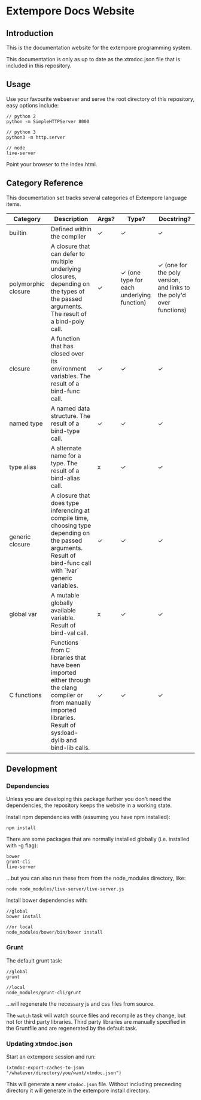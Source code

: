 # Extempore Docs Website

## Introduction

This is the documentation website for the extempore programming system.

This documentation is only as up to date as the xtmdoc.json file that is included in this repository.

## Usage

Use your favourite webserver and serve the root directory of this repository, easy options include:

    // python 2
    python -m SimpleHTTPServer 8000
    
    // python 3
    python3 -m http.server
    
    // node 
    live-server
    
Point your browser to the index.html.

## Category Reference

This documentation set tracks several categories of Extempore language items.

<table>
<thead>
<tr>
<th>Category</th>
<th>Description</th>
<th>Args?</th>
<th>Type?</th>
<th>Docstring?</th>
</tr>
</thead>
<tbody>

<tr>
<td>
builtin
</td>
<td>
Defined within the compiler
</td>
<td>
✓
</td>
<td>
✓
</td>
<td>
✓
</td>
</tr>


<tr>
<td>
polymorphic closure
</td>
<td>
A closure that can defer to multiple underlying closures, depending on the types of the passed arguments. The result of a bind-poly call.
</td>
<td>
✓
</td>
<td>
✓ (one type for each underlying function)
</td>
<td>
✓ (one for the poly version, and links to the poly'd over functions)
</td>
</tr>

<tr>
<td>
closure
</td>
<td>
A function that has closed over its environment variables. The result of a bind-func call.
</td>
<td>
✓
</td>
<td>
✓ 
</td>
<td>
✓ 
</td>
</tr>

<tr>
<td>
named type
</td>
<td>
A named data structure. The result of a bind-type call.
</td>
<td>
✓
</td>
<td>
✓ 
</td>
<td>
✓ 
</td>
</tr>

<tr>
<td>
type alias
</td>
<td>
A alternate name for a type. The result of a bind-alias call.
</td>
<td>
x
</td>
<td>
✓ 
</td>
<td>
✓ 
</td>
</tr>

<tr>
<td>
generic closure
</td>
<td>
A closure that does type inferencing at compile time, choosing type depending on the passed arguments. Result of bind-func call with `!var` generic variables.
</td>
<td>
✓ 
</td>
<td>
✓ 
</td>
<td>
✓ 
</td>
</tr>

<tr>
<td>
global var
</td>
<td>
A mutable globally available variable. Result of bind-val call.
</td>
<td>
x
</td>
<td>
✓ 
</td>
<td>
✓ 
</td>
</tr>


<tr>
<td>
C functions
</td>
<td>
Functions from C libraries that have been imported either through the clang compiler or from manually imported libraries. Result of sys:load-dylib and bind-lib calls.
</td>
<td>
✓ 
</td>
<td>
✓ 
</td>
<td>
✓ 
</td>
</tr>

</tbody>
</table>


## Development

### Dependencies

Unless you are developing this package further you don't need the dependencies, the repository keeps the website in a working state.

Install npm dependencies with (assuming you have npm installed):

    npm install
    
There are some packages that are normally installed globally (i.e. installed with -g flag):

    bower
    grunt-cli
    live-server

...but you can also run these from from the node_modules directory, like:

    node node_modules/live-server/live-server.js

Install bower dependencies with:

    //global
    bower install
    
    //or local
    node_modules/bower/bin/bower install

### Grunt

The default grunt task:

    //global
    grunt
    
    //local 
    node_modules/grunt-cli/grunt

...will regenerate the necessary js and css files from source.

The `watch` task will watch source files and recompile as they change, but not for third party libraries. Third party libraries are manually specified in the Gruntfile and are regenerated by the default task.

### Updating xtmdoc.json

Start an extempore session and run:

    (xtmdoc-export-caches-to-json "/whatever/directory/you/want/xtmdoc.json")

This will generate a new `xtmdoc.json` file. Without including preceeding directory it will generate in the extempore install directory.
